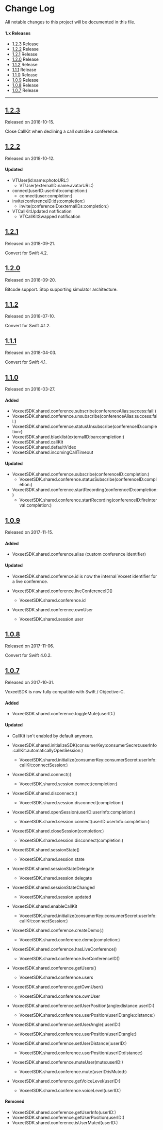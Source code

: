 # Change Log

All notable changes to this project will be documented in this file.

#### 1.x Releases
- [1.2.3](#123) Release
- [1.2.2](#122) Release
- [1.2.1](#121) Release
- [1.2.0](#120) Release
- [1.1.2](#112) Release
- [1.1.1](#111) Release
- [1.1.0](#110) Release
- [1.0.9](#109) Release
- [1.0.8](#108) Release
- [1.0.7](#107) Release

---

## [1.2.3](https://github.com/voxeet/voxeet-ios-sdk/releases/tag/1.2.3)

Released on 2018-10-15.

Close CallKit when declining a call outside a conference.

## [1.2.2](https://github.com/voxeet/voxeet-ios-sdk/releases/tag/1.2.2)

Released on 2018-10-12.

#### Updated

- VTUser(id:name:photoURL:)
    - VTUser(externalID:name:avatarURL:)
- connect(userID:userInfo:completion:)
    - connect(user:completion:)
- invite(conferenceID:ids:completion:)
    - invite(conferenceID:externalIDs:completion:)
- VTCallKitUpdated notification
    - VTCallKitSwapped notification

## [1.2.1](https://github.com/voxeet/voxeet-ios-sdk/releases/tag/1.2.1)

Released on 2018-09-21.

Convert for Swift 4.2.

## [1.2.0](https://github.com/voxeet/voxeet-ios-sdk/releases/tag/1.2.0)

Released on 2018-09-20.

Bitcode support.
Stop supporting simulator architecture.

## [1.1.2](https://github.com/voxeet/voxeet-ios-sdk/releases/tag/1.1.2)

Released on 2018-07-10.

Convert for Swift 4.1.2.

## [1.1.1](https://github.com/voxeet/voxeet-ios-sdk/releases/tag/1.1.1)

Released on 2018-04-03.

Convert for Swift 4.1.

## [1.1.0](https://github.com/voxeet/voxeet-ios-sdk/releases/tag/1.1.0)

Released on 2018-03-27.

#### Added

- VoxeetSDK.shared.conference.subscribe(conferenceAlias:success:fail:)
- VoxeetSDK.shared.conference.unsubscribe(conferenceAlias:success:fail:)
- VoxeetSDK.shared.conference.statusUnsubscribe(conferenceID:completion:)
- VoxeetSDK.shared.blacklist(externalID:ban:completion:)
- VoxeetSDK.shared.callKit
- VoxeetSDK.shared.defaultVideo
- VoxeetSDK.shared.incomingCallTimeout

#### Updated

- VoxeetSDK.shared.conference.subscribe(conferenceID:completion:)
    - VoxeetSDK.shared.conference.statusSubscribe(conferenceID:completion:)
- VoxeetSDK.shared.conference.startRecording(conferenceID:completion:)
    - VoxeetSDK.shared.conference.startRecording(conferenceID:fireInterval:completion:)

## [1.0.9](https://github.com/voxeet/voxeet-ios-sdk/releases/tag/1.0.9)

Released on 2017-11-15.

#### Added

- VoxeetSDK.shared.conference.alias (custom conference identifier)

#### Updated

- VoxeetSDK.shared.conference.id is now the internal Voxeet identifier for a live conference.

- VoxeetSDK.shared.conference.liveConferenceID()
    - VoxeetSDK.shared.conference.id

- VoxeetSDK.shared.conference.ownUser
    - VoxeetSDK.shared.session.user

## [1.0.8](https://github.com/voxeet/voxeet-ios-sdk/releases/tag/1.0.8)

Released on 2017-11-06.

Convert for Swift 4.0.2.

## [1.0.7](https://github.com/voxeet/voxeet-ios-sdk/releases/tag/1.0.7)

Released on 2017-10-31.

VoxeetSDK is now fully compatible with Swift / Objective-C.

#### Added

- VoxeetSDK.shared.conference.toggleMute(userID:)

#### Updated

- CallKit isn't enabled by default anymore.

- VoxeetSDK.shared.initializeSDK(consumerKey:consumerSecret:userInfo:callKit:automaticallyOpenSession:)
    - VoxeetSDK.shared.initialize(consumerKey:consumerSecret:userInfo:callKit:connectSession:)

- VoxeetSDK.shared.connect(:)
    - VoxeetSDK.shared.session.connect(completion:)
    
- VoxeetSDK.shared.disconnect(:)
    - VoxeetSDK.shared.session.disconnect(completion:)

- VoxeetSDK.shared.openSession(userID:userInfo:completion:)
    - VoxeetSDK.shared.session.connect(userID:userInfo:completion:)

- VoxeetSDK.shared.closeSession(completion:)
    - VoxeetSDK.shared.session.disconnect(completion:)

- VoxeetSDK.shared.sessionState()
    - VoxeetSDK.shared.session.state

- VoxeetSDK.shared.sessionStateDelegate
    - VoxeetSDK.shared.session.delegate

- VoxeetSDK.shared.sessionStateChanged
    - VoxeetSDK.shared.session.updated

- VoxeetSDK.shared.enableCallKit
    - VoxeetSDK.shared.initialize(consumerKey:consumerSecret:userInfo:callKit:connectSession:)

- VoxeetSDK.shared.conference.createDemo(:)
    - VoxeetSDK.shared.conference.demo(completion:)

- VoxeetSDK.shared.conference.hasLiveConference()
    - VoxeetSDK.shared.conference.liveConferenceID()

- VoxeetSDK.shared.conference.getUsers()
    - VoxeetSDK.shared.conference.users

- VoxeetSDK.shared.conference.getOwnUser()
    - VoxeetSDK.shared.conference.ownUser

- VoxeetSDK.shared.conference.setUserPosition(angle:distance:userID:)
    - VoxeetSDK.shared.conference.userPosition(userID:angle:distance:)

- VoxeetSDK.shared.conference.setUserAngle(:userID:)
    - VoxeetSDK.shared.conference.userPosition(userID:angle:)

- VoxeetSDK.shared.conference.setUserDistance(:userID:)
    - VoxeetSDK.shared.conference.userPosition(userID:distance:)

- VoxeetSDK.shared.conference.muteUser(mute:userID:)
    - VoxeetSDK.shared.conference.mute(userID:isMuted:)

- VoxeetSDK.shared.conference.getVoiceLevel(userID:)
    - VoxeetSDK.shared.conference.voiceLevel(userID:)

#### Removed

- VoxeetSDK.shared.conference.getUserInfo(userID:)
- VoxeetSDK.shared.conference.getUserPosition(userID:)
- VoxeetSDK.shared.conference.isUserMuted(userID:)
